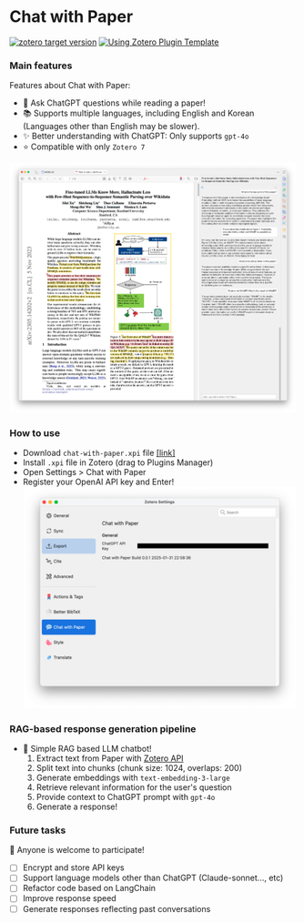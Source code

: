 # Chat with Paper

[![zotero target version](https://img.shields.io/badge/Zotero-7-green?style=flat-square&logo=zotero&logoColor=CC2936)](https://www.zotero.org)
[![Using Zotero Plugin Template](https://img.shields.io/badge/Using-Zotero%20Plugin%20Template-blue?style=flat-square&logo=github)](https://github.com/windingwind/zotero-plugin-template)

### Main features

Features about Chat with Paper:

- 💬 Ask ChatGPT questions while reading a paper!
- 📚 Supports multiple languages, including English and Korean (Languages other than English may be slower).
- ✨ Better understanding with ChatGPT: Only supports `gpt-4o`
- ⭐️ Compatible with only `Zotero 7`

![zotero plugin demo](/demo/demo-eng.png)

### How to use

- Download `chat-with-paper.xpi` file [[link]](https://github.com/givemetarte/chat-with-paper/releases/tag/pre-release)
- Install `.xpi` file in Zotero (drag to Plugins Manager)
- Open Settings > Chat with Paper
- Register your OpenAI API key and Enter!
  ![settings](/demo/preferences.png)

### RAG-based response generation pipeline

- 💬 Simple RAG based LLM chatbot!
  1. Extract text from Paper with [Zotero API](https://www.zotero.org/support/dev/client_coding/javascript_api)
  2. Split text into chunks (chunk size: 1024, overlaps: 200)
  3. Generate embeddings with `text-embedding-3-large`
  4. Retrieve relevant information for the user's question
  5. Provide context to ChatGPT prompt with `gpt-4o`
  6. Generate a response!

### Future tasks

👀 Anyone is welcome to participate!

- [ ] Encrypt and store API keys
- [ ] Support language models other than ChatGPT (Claude-sonnet..., etc)
- [ ] Refactor code based on LangChain
- [ ] Improve response speed
- [ ] Generate responses reflecting past conversations

